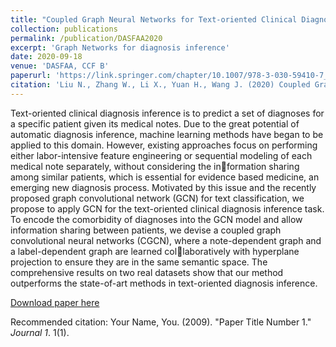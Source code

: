 ```yaml
---
title: "Coupled Graph Neural Networks for Text-oriented Clinical Diagnosis Inference"
collection: publications
permalink: /publication/DASFAA2020
excerpt: 'Graph Networks for diagnosis inference'
date: 2020-09-18
venue: 'DASFAA, CCF B'
paperurl: 'https://link.springer.com/chapter/10.1007/978-3-030-59410-7_26'
citation: 'Liu N., Zhang W., Li X., Yuan H., Wang J. (2020) Coupled Graph Convolutional Neural Networks for Text-Oriented Clinical Diagnosis Inference. In: Nah Y., Cui B., Lee SW., Yu J.X., Moon YS., Whang S.E. (eds) Database Systems for Advanced Applications. DASFAA 2020. Lecture Notes in Computer Science, vol 12112. Springer, Cham. https://doi.org/10.1007/978-3-030-59410-7_26'
---
```

Text-oriented clinical diagnosis inference is to predict a set of
diagnoses for a specific patient given its medical notes. Due to the great
potential of automatic diagnosis inference, machine learning methods
have began to be applied to this domain. However, existing approaches
focus on performing either labor-intensive feature engineering or sequential modeling of each medical note separately, without considering the information sharing among similar patients, which is essential for evidence based medicine, an emerging new diagnosis process. Motivated by this issue and the recently proposed graph convolutional network (GCN) for
text classification, we propose to apply GCN for the text-oriented clinical diagnosis inference task. To encode the comorbidity of diagnoses
into the GCN model and allow information sharing between patients, we
devise a coupled graph convolutional neural networks (CGCN), where
a note-dependent graph and a label-dependent graph are learned collaboratively with hyperplane projection to ensure they are in the same
semantic space. The comprehensive results on two real datasets show
that our method outperforms the state-of-art methods in text-oriented
diagnosis inference.

[Download paper here](https://link.springer.com/chapter/10.1007/978-3-030-59410-7_26)

Recommended citation: Your Name, You. (2009). "Paper Title Number 1." <i>Journal 1</i>. 1(1).
